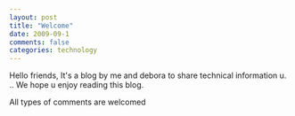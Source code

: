 ```yaml
---           
layout: post
title: "Welcome"
date: 2009-09-1
comments: false
categories: technology
---
```


Hello friends,
It's a blog by me and debora to share technical information u. ..
We hope u enjoy reading this blog.

All types of comments are welcomed
